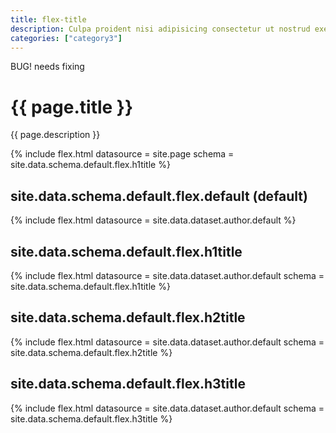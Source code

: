 ```yaml
---
title: flex-title
description: Culpa proident nisi adipisicing consectetur ut nostrud exercitation do reprehenderit fugiat irure dolore ut irure. Eu consectetur duis est laboris culpa commodo anim ut tempor nulla. Laboris ex et proident exercitation.
categories: ["category3"]
---
```

<!-- v1.2.135 pages/includes/flex-title.md-->
BUG! needs fixing

# {{ page.title }}

{{ page.description }}


{% include flex.html datasource = site.page
                     schema = site.data.schema.default.flex.h1title %}

## site.data.schema.default.flex.default (default)

{% include flex.html datasource = site.data.dataset.author.default %}

## site.data.schema.default.flex.h1title

{% include flex.html datasource = site.data.dataset.author.default
                       schema = site.data.schema.default.flex.h1title %}

## site.data.schema.default.flex.h2title

{% include flex.html datasource = site.data.dataset.author.default
                     schema = site.data.schema.default.flex.h2title %}

## site.data.schema.default.flex.h3title

{% include flex.html datasource = site.data.dataset.author.default
                       schema = site.data.schema.default.flex.h3title %}
